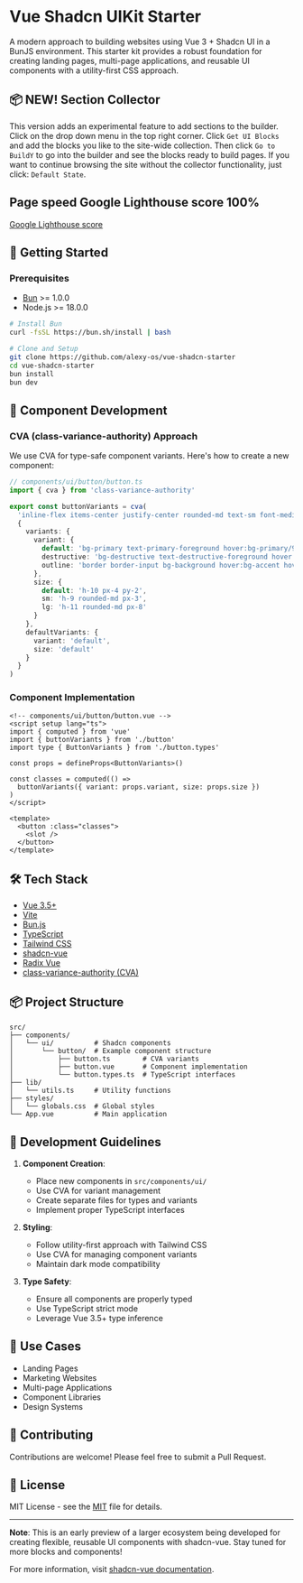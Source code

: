 # Vue Shadcn UIKit Starter

A modern approach to building websites using Vue 3 + Shadcn UI in a BunJS environment. This starter kit provides a robust foundation for creating landing pages, multi-page applications, and reusable UI components with a utility-first CSS approach.

## 📦 NEW! Section Collector

This version adds an experimental feature to add sections to the builder. 
Click on the drop down menu in the top right corner. Click `Get UI Blocks` and add the blocks you like to the site-wide collection. Then click `Go to BuildY` to go into the builder and see the blocks ready to build pages. 
If you want to continue browsing the site without the collector functionality, just click: `Default State`.

## Page speed Google Lighthouse score 100%

[Google Lighthouse score](https://pagespeed.web.dev/analysis/https-vue-uikit-shadcn-vercel-app/6a6ivry2d8?form_factor=desktop)

## 🚀 Getting Started

### Prerequisites
- [Bun](https://bun.sh/) >= 1.0.0
- Node.js >= 18.0.0

```bash
# Install Bun
curl -fsSL https://bun.sh/install | bash

# Clone and Setup
git clone https://github.com/alexy-os/vue-shadcn-starter
cd vue-shadcn-starter
bun install
bun dev
```

## 🎨 Component Development

### CVA (class-variance-authority) Approach

We use CVA for type-safe component variants. Here's how to create a new component:

```typescript
// components/ui/button/button.ts
import { cva } from 'class-variance-authority'

export const buttonVariants = cva(
  'inline-flex items-center justify-center rounded-md text-sm font-medium transition-colors focus-visible:outline-none disabled:pointer-events-none disabled:opacity-50',
  {
    variants: {
      variant: {
        default: 'bg-primary text-primary-foreground hover:bg-primary/90',
        destructive: 'bg-destructive text-destructive-foreground hover:bg-destructive/90',
        outline: 'border border-input bg-background hover:bg-accent hover:text-accent-foreground'
      },
      size: {
        default: 'h-10 px-4 py-2',
        sm: 'h-9 rounded-md px-3',
        lg: 'h-11 rounded-md px-8'
      }
    },
    defaultVariants: {
      variant: 'default',
      size: 'default'
    }
  }
)
```

### Component Implementation

```vue
<!-- components/ui/button/button.vue -->
<script setup lang="ts">
import { computed } from 'vue'
import { buttonVariants } from './button'
import type { ButtonVariants } from './button.types'

const props = defineProps<ButtonVariants>()

const classes = computed(() => 
  buttonVariants({ variant: props.variant, size: props.size })
)
</script>
 
<template>
  <button :class="classes">
    <slot />
  </button>
</template>
```

## 🛠️ Tech Stack

- [Vue 3.5+](https://vuejs.org/)
- [Vite](https://vitejs.dev/)
- [Bun.js](https://bun.sh/)
- [TypeScript](https://www.typescriptlang.org/)
- [Tailwind CSS](https://tailwindcss.com/)
- [shadcn-vue](https://github.com/unovue/shadcn-vue)
- [Radix Vue](https://www.radix-vue.com/)
- [class-variance-authority (CVA)](https://github.com/joe-bell/class-variance-authority)

## 📦 Project Structure

```
src/
├── components/
│   └── ui/          # Shadcn components
│       └── button/  # Example component structure
│           ├── button.ts        # CVA variants
│           ├── button.vue       # Component implementation
│           └── button.types.ts  # TypeScript interfaces
├── lib/
│   └── utils.ts     # Utility functions
├── styles/
│   └── globals.css  # Global styles
└── App.vue          # Main application
```

## 🔧 Development Guidelines

1. **Component Creation**:
   - Place new components in `src/components/ui/`
   - Use CVA for variant management
   - Create separate files for types and variants
   - Implement proper TypeScript interfaces

2. **Styling**:
   - Follow utility-first approach with Tailwind CSS
   - Use CVA for managing component variants
   - Maintain dark mode compatibility

3. **Type Safety**:
   - Ensure all components are properly typed
   - Use TypeScript strict mode
   - Leverage Vue 3.5+ type inference

## 🎯 Use Cases

- Landing Pages
- Marketing Websites
- Multi-page Applications
- Component Libraries
- Design Systems

## 🤝 Contributing

Contributions are welcome! Please feel free to submit a Pull Request.

## 📝 License

MIT License - see the [MIT](LICENSE) file for details.

---

**Note**: This is an early preview of a larger ecosystem being developed for creating flexible, reusable UI components with shadcn-vue. Stay tuned for more blocks and components!

For more information, visit [shadcn-vue documentation](https://www.shadcn-vue.com/).

